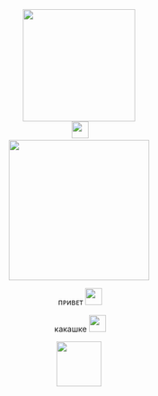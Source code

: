 
  <div id="header" align="center"> 
<img src="https://i.pinimg.com/originals/de/b0/11/deb01135d06dc3a7a179564be18059d6.gif" width="200px"/>

<div id="Badges" align="center"> 
<img src="https://komarev.com/ghpvc/?username=CanIHaveOneBurger&label=Dishes+prepared&style=for-the-badge&color=c98f9b" alt=""/> 
  <img src="https://media.tenor.com/gCpbO1E0BLAAAAAm/cat-neko.webp" width="30px"/>
  
<div id="header" align="center">
  <img src="https://i.pinimg.com/originals/fa/14/27/fa1427d280b431afea5118a2b198f35f.gif" width="250"/>

<img
 h1>
  ᴨᴩиʙᴇᴛ
  <img src="https://media.tenor.com/51qKk_jSjiEAAAAm/dead-plate-rody-lamoree.webp" width="30px"/>
<div id="header" align="center">


  <img
 h1>
  какашке
  <img src="https://media.tenor.com/Qq-xz_yfGfIAAAAm/elevator-hitch-elevator-hitch-game.webp" width="30px"/>
<div id="header" align="center">


  
  
  <div id="header" align="center"> 
<img src="https://blinkies.crd.co/assets/images/gallery17/ad501b69.jpg?v=f551d29f" width="80px"/>
